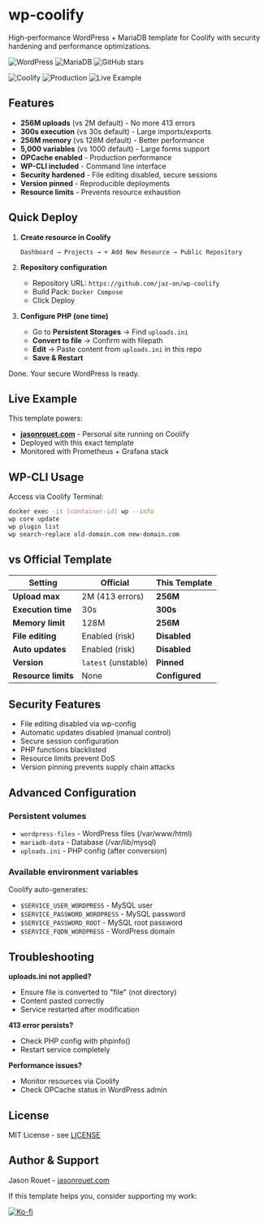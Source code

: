 # wp-coolify

High-performance WordPress + MariaDB template for Coolify with security hardening and performance optimizations.

![WordPress](https://img.shields.io/badge/WordPress-latest-blue)
![MariaDB](https://img.shields.io/badge/MariaDB-11-blue)
![GitHub stars](https://img.shields.io/github/stars/jaz-on/wp-coolify)

![Coolify](https://img.shields.io/badge/Coolify-Ready-green)
![Production](https://img.shields.io/badge/Production-Ready-orange)
![Live Example](https://img.shields.io/badge/Live%20Example-jasonrouet.com-blue)

## Features

- **256M uploads** (vs 2M default) - No more 413 errors
- **300s execution** (vs 30s default) - Large imports/exports
- **256M memory** (vs 128M default) - Better performance
- **5,000 variables** (vs 1000 default) - Large forms support
- **OPCache enabled** - Production performance
- **WP-CLI included** - Command line interface
- **Security hardened** - File editing disabled, secure sessions
- **Version pinned** - Reproducible deployments
- **Resource limits** - Prevents resource exhaustion

## Quick Deploy

1. **Create resource in Coolify**
   ```
   Dashboard → Projects → + Add New Resource → Public Repository
   ```

2. **Repository configuration**
   - Repository URL: `https://github.com/jaz-on/wp-coolify`
   - Build Pack: `Docker Compose`
   - Click Deploy

3. **Configure PHP (one time)**
   - Go to **Persistent Storages** → Find `uploads.ini`
   - **Convert to file** → Confirm with filepath
   - **Edit** → Paste content from `uploads.ini` in this repo
   - **Save & Restart**

Done. Your secure WordPress is ready.

## Live Example

This template powers:
- **[jasonrouet.com](https://jasonrouet.com)** - Personal site running on Coolify
- Deployed with this exact template
- Monitored with Prometheus + Grafana stack

## WP-CLI Usage

Access via Coolify Terminal:
```bash
docker exec -it [container-id] wp --info
wp core update
wp plugin list
wp search-replace old-domain.com new-domain.com
```

## vs Official Template

| Setting | Official | This Template |
|---|---|---|
| **Upload max** | 2M (413 errors) | **256M** |
| **Execution time** | 30s | **300s** |
| **Memory limit** | 128M | **256M** |
| **File editing** | Enabled (risk) | **Disabled** |
| **Auto updates** | Enabled (risk) | **Disabled** |
| **Version** | `latest` (unstable) | **Pinned** |
| **Resource limits** | None | **Configured** |

## Security Features

- File editing disabled via wp-config
- Automatic updates disabled (manual control)
- Secure session configuration
- PHP functions blacklisted
- Resource limits prevent DoS
- Version pinning prevents supply chain attacks

## Advanced Configuration

### Persistent volumes
- `wordpress-files` - WordPress files (/var/www/html)
- `mariadb-data` - Database (/var/lib/mysql)
- `uploads.ini` - PHP config (after conversion)

### Available environment variables
Coolify auto-generates:
- `$SERVICE_USER_WORDPRESS` - MySQL user
- `$SERVICE_PASSWORD_WORDPRESS` - MySQL password
- `$SERVICE_PASSWORD_ROOT` - MySQL root password
- `$SERVICE_FQDN_WORDPRESS` - WordPress domain

## Troubleshooting

**uploads.ini not applied?**
- Ensure file is converted to "file" (not directory)
- Content pasted correctly
- Service restarted after modification

**413 error persists?**
- Check PHP config with phpinfo()
- Restart service completely

**Performance issues?**
- Monitor resources via Coolify
- Check OPCache status in WordPress admin

## License

MIT License - see [LICENSE](LICENSE)

## Author & Support

Jason Rouet - [jasonrouet.com](https://jasonrouet.com)

If this template helps you, consider supporting my work:

[![Ko-fi](https://img.shields.io/badge/Ko--fi-Support%20me-red?logo=ko-fi&style=for-the-badge)](https://ko-fi.com/jasonrouet)
